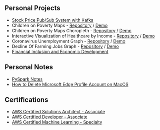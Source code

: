 ## Personal Projects
- <a href="https://bonioloff.github.io/stock-price-kafka-stream/">Stock Price Pub/Sub System with Kafka</a>
- Children on Poverty Maps - <a href="https://github.com/bonioloff/poverty_interactive_map" target="_blank">Repository</a> / <a href="./poverty_interactive_map/" target="_blank">Demo</a>
- Children on Poverty Maps Choropleth - <a href="https://github.com/BoniOloff/interactive_poverty_choropleth" target="_blank">Repository</a> / <a href="./interactive_poverty_choropleth/" target="_blank">Demo</a>
- Interactive Visualization of Healthcare by Income - <a href="https://github.com/BoniOloff/interactive_income_graph" target="_blank">Repository</a> / <a href="https://bonioloff.github.io/interactive_income_graph/" target="_blank">Demo</a>
- Coronavirus Unemployment Graph - <a href="https://github.com/BoniOloff/CoronaVirus_UnEmployment" target="_blank">Repository</a> / <a href="https://bonioloff.github.io/CoronaVirus_UnEmployment/" target="_blank">Demo</a>
- Decline Of Farming Jobs Graph - <a href="https://github.com/BoniOloff/Graph_Decline_Of_Farming" target="_blank">Repository</a> / <a href="https://bonioloff.github.io/Graph_Decline_Of_Farming/" target="_blank">Demo</a>
- <a href="https://bonioloff.github.io/global_agri_analytics/">Financial Inclusion and Economic Development</a>



## Personal Notes
- <a href="https://github.com/bonioloff/note_pyspark/blob/main/PySpark_Note.ipynb" target="_blank">PySpark Notes</a>
- <a href="https://bonioloff.github.io/note/delete_edge_account.html">How to Delete Microsoft Edge Profile Account on MacOS</a>


## Certifications
- <a href="https://www.credly.com/badges/bf958fa1-efbf-4dd8-a058-b0caa57c1fa9" target="_blank">AWS Certified Solutions Architect - Associate</a>
- <a href="https://www.credly.com/badges/6e0d742c-ce37-4bd9-b5c1-1417e4a3ea32" target="_blank">AWS Certified Developer - Associate</a>
- <a href="https://www.credly.com/badges/39ab8c38-3666-4147-88e4-3d843ce90a8f" target="_blank">AWS Certified Machine Learning - Specialty</a>

